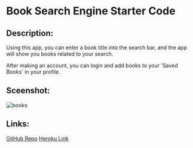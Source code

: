 # Book Search Engine Starter Code

## Description:
Using this app, you can enter a book title into the search bar, and the app will show you books related to your search.

After making an account, you can login and add books to your 'Saved Books' in your profile.

## Sceenshot:
![books](https://user-images.githubusercontent.com/65084173/96386630-00a1c100-1162-11eb-9efc-f22b4b06d43f.png)

## Links:
[GitHub Repo]()
[Heroku Link]()